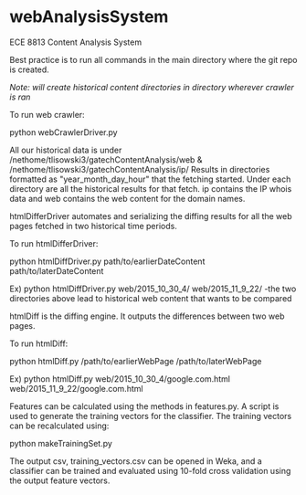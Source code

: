 # webAnalysisSystem
ECE 8813 Content Analysis System

Best practice is to run all commands in the main directory where the git repo is created.

*Note: will create historical content directories in directory wherever crawler is ran*

To run web crawler:

python webCrawlerDriver.py

All our historical data is under /nethome/tlisowski3/gatechContentAnalysis/web & /nethome/tlisowski3/gatechContentAnalysis/ip/
Results in directories formatted as "year_month_day_hour" that the fetching started. 
Under each directory are all the historical results for that fetch. 
ip contains the IP whois data and web contains the web content for the domain names.

htmlDifferDriver automates and serializing the diffing results for all the web pages fetched in two historical time periods.

To run htmlDifferDriver:

python htmlDiffDriver.py path/to/earlierDateContent path/to/laterDateContent

Ex) python htmlDiffDriver.py web/2015_10_30_4/ web/2015_11_9_22/
    -the two directories above lead to historical web content that wants to be compared

htmlDiff is the diffing engine. It outputs the differences between two web pages.

To run htmlDiff:

python htmlDiff.py /path/to/earlierWebPage /path/to/laterWebPage

Ex) python htmlDiff.py web/2015_10_30_4/google.com.html web/2015_11_9_22/google.com.html 

Features can be calculated using the methods in features.py. A script is used
to generate the training vectors for the classifier. The training vectors can be
recalculated using:

python makeTrainingSet.py

The output csv, training_vectors.csv can be opened in Weka, and a classifier can
be trained and evaluated using 10-fold cross validation using the output feature
vectors.

